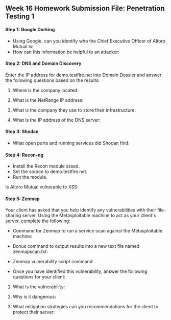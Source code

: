 ## Week 16 Homework Submission File: Penetration Testing 1

#### Step 1: Google Dorking
- Using Google, can you identify who the Chief Executive Officer of Altoro Mutual is:
- How can this information be helpful to an attacker:



#### Step 2: DNS and Domain Discovery
Enter the IP address for demo.testfire.net into Domain Dossier and answer the following questions based on the results:

1. Where is the company located:


2. What is the NetRange IP address:


3. What is the company they use to store their infrastructure:


4. What is the IP address of the DNS server:



#### Step 3: Shodan

- What open ports and running services did Shodan find:


#### Step 4: Recon-ng

- Install the Recon module xssed.
- Set the source to demo.testfire.net.
- Run the module.

Is Altoro Mutual vulnerable to XSS:

#### Step 5: Zenmap
Your client has asked that you help identify any vulnerabilities with their file-sharing server. Using the Metasploitable machine to act as your client's server, complete the following:


- Command for Zenmap to run a service scan against the Metasploitable machine:


- Bonus command to output results into a new text file named zenmapscan.txt:


- Zenmap vulnerability script command:


- Once you have identified this vulnerability, answer the following questions for your client:


 1. What is the vulnerability:

 2. Why is it dangerous:

 3. What mitigation strategies can you recommendations for the client to protect their server:
